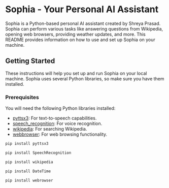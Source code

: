 # Sophia - Your Personal AI Assistant

Sophia is a Python-based personal AI assistant created by Shreya Prasad. Sophia can perform various tasks like answering questions from Wikipedia, opening web browsers, providing weather updates, and more. This README provides information on how to use and set up Sophia on your machine.

## Getting Started

These instructions will help you set up and run Sophia on your local machine. Sophia uses several Python libraries, so make sure you have them installed.

### Prerequisites

You will need the following Python libraries installed:

- [pyttsx3](https://pypi.org/project/pyttsx3/): For text-to-speech capabilities.
- [speech_recognition](https://pypi.org/project/SpeechRecognition/): For voice recognition.
- [wikipedia](https://pypi.org/project/wikipedia/): For searching Wikipedia.
- [webbrowser](https://docs.python.org/3/library/webbrowser.html): For web browsing functionality.



```bash
pip install pyttsx3

pip install SpeechRecognition

pip install wikipedia

pip install DateTime

pip install webrowser
